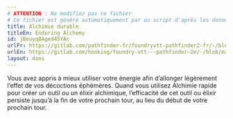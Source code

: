 ```yaml
---
# ATTENTION : Ne modifiez pas ce fichier
# Ce fichier est généré automatiquement par un script d'après les données du module Foundry VTT officiel et de sa traduction
title: Alchimie durable
titleEn: Enduring Alchemy
id: jBeuyq0Aged45YAc
urlFr: https://gitlab.com/pathfinder-fr/foundryvtt-pathfinder2-fr/-/blob/master/data/feats/jBeuyq0Aged45YAc.htm
urlEn: https://gitlab.com/hooking/foundry-vtt---pathfinder-2e/-/blob/master/packs/data/feats.db/enduring-alchemy.json
layout: dons
---
```

Vous avez appris à mieux utiliser votre énergie afin d’allonger légèrement l’effet de vos décoctions éphémères. Quand vous utilisez Alchimie rapide pour créer un outil ou un élixir alchimique, l’efficacité de cet outil ou élixir persiste jusqu’à la fin de votre prochain tour, au lieu du début de votre prochain tour.
